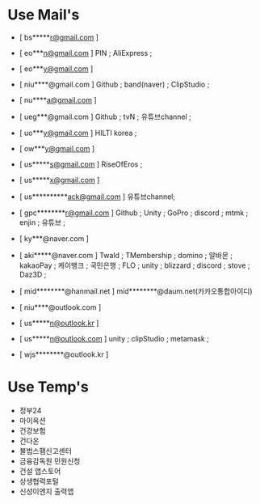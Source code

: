 Use Mail's
==========
- [ bs*****r@gmail.com ]
  
- [ eo***n@gmail.com ]
  PIN ; AliExpress ;
- [ eo***y@gmail.com ]
  
- [ niu****@gmail.com ]
  Github ; band(naver) ; ClipStudio ;
- [ nu****a@gmail.com ]
  
- [ ueg***@gmail.com ]
  Github ; tvN ; 유튜브channel ;
- [ uo***y@gmail.com ]
  HILTI korea ;
- [ ow***y@gmail.com ]
  
- [ us*****s@gmail.com ]
  RiseOfEros ;
- [ us*****x@gmail.com ]
  
- [ us**********ack@gmail.com ]
  유튜브channel;
- [ gpc********r@gmail.com ]
  Github ; Unity ; GoPro ; discord ; mtmk ; enjin ; 유튜브 ;
- [ ky***@naver.com ]
  
- [ aki*****@naver.com ]
  Twald ; TMembership ; domino ; 알바몬 ; kakaoPay ; 케이뱅크 ; 국민은행 ;
  FLO ; unity ; blizzard ; discord ; stove ; Daz3D ;
- [ mid********@hanmail.net ] mid********@daum.net(카카오통합아이디)
  
- [ niu****@outlook.com ]
  
- [ us*****n@outlook.kr ]
  
- [ us*****n@outlook.com ]
  unity ; clipStudio ; metamask ;
- [ wjs********@outlook.kr ]

Use Temp's
==========
- 정부24
- 마이옥션
- 건강보험
- 건다온
- 불법스팸신고센터
- 금융감독원 민원신청
- 건설 앱스토어
- 상생협력포털
- 신성이엔지 출력앱
